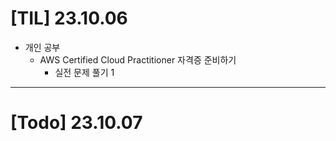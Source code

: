 # [TIL] 23.10.06

* 개인 공부
  * AWS Certified Cloud Practitioner 자격증 준비하기
    * 실전 문제 풀기 1

---

# [Todo] 23.10.07

  